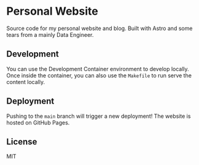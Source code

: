 # Personal Website

Source code for my personal website and blog. Built with Astro and some tears from a mainly Data Engineer.

## Development

You can use the Development Container environment to develop locally. Once inside the container, you can also use the `Makefile` to run serve the content locally.

## Deployment

Pushing to the `main` branch will trigger a new deployment! The website is hosted on GitHub Pages.

## License

MIT
